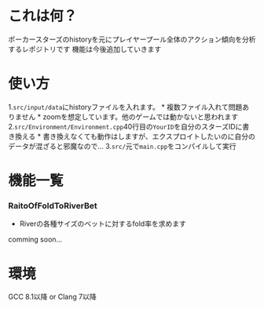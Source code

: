 # これは何？
ポーカースターズのhistoryを元にプレイヤープール全体のアクション傾向を分析するレポジトリです
機能は今後追加していきます

# 使い方
1.`src/input/data`にhistoryファイルを入れます。
    * 複数ファイル入れて問題ありません
    * zoomを想定しています。他のゲームでは動かないと思われます
2.`src/Environment/Environment.cpp`40行目の`YourID`を自分のスターズIDに書き換える
    * 書き換えなくても動作はしますが、エクスプロイトしたいのに自分のデータが混ざると邪魔なので...
3.`src/`元で`main.cpp`をコンパイルして実行

# 機能一覧
### RaitoOfFoldToRiverBet
* Riverの各種サイズのベットに対するfold率を求めます

comming soon...

# 環境
GCC 8.1以降 or Clang 7以降